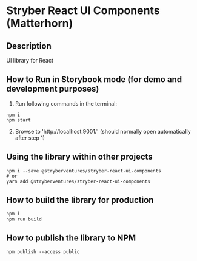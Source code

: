 # Stryber React UI Components (Matterhorn) #

## Description ##

UI library for React

## How to Run in Storybook mode (for demo and development purposes) ##

1) Run following commands in the terminal:

```shell script
npm i
npm start
```

2) Browse to 'http://localhost:9001/'
(should normally open automatically after step 1)

## Using the library within other projects ##

```shell script
npm i --save @stryberventures/stryber-react-ui-components
# or
yarn add @stryberventures/stryber-react-ui-components
```

## How to build the library for production ##

```shell script
npm i
npm run build
```

## How to publish the library to NPM

```shell script
npm publish --access public
```
